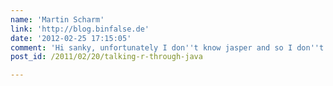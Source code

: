 ```yaml
---
name: 'Martin Scharm'
link: 'http://blog.binfalse.de'
date: '2012-02-25 17:15:05'
comment: 'Hi sanky, unfortunately I don''t know jasper and so I don''t have answers to such specific questions, please try to ask for support at jasper.'
post_id: /2011/02/20/talking-r-through-java

---
```



